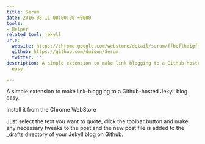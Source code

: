 ```yaml
---
title: Serum
date: 2016-08-11 00:00:00 +0000
tools:
- Helper
related_tool: jekyll
urls:
  website: https://chrome.google.com/webstore/detail/serum/ffboflhdigfmnnokjjcmfipgehggjhlj
  github: https://github.com/dmison/Serum
  twitter: ''
description: A simple extension to make link-blogging to a Github-hosted Jekyll blog
  easy.

---
```

A simple extension to make link-blogging to a Github-hosted Jekyll blog easy.

Install it from the Chrome WebStore

Just select the text you want to quote, click the toolbar button and make any necessary tweaks to the post and the new post file is added to the _drafts directory of your Jekyll blog on Github.